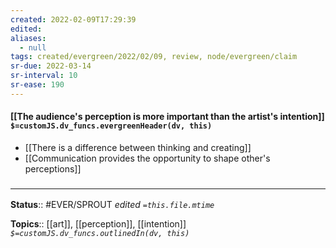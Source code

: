 ```yaml
---
created: 2022-02-09T17:29:39 
edited: 
aliases:
  - null
tags: created/evergreen/2022/02/09, review, node/evergreen/claim
sr-due: 2022-03-14
sr-interval: 10
sr-ease: 190
---
```


#### [[The audience's perception is more important than the artist's intention]] `$=customJS.dv_funcs.evergreenHeader(dv, this)`

- [[There is a difference between thinking and creating]]
- [[Communication provides the opportunity to shape other's perceptions]]
 
### <hr class="footnote"/>

**Status**:: #EVER/SPROUT
*edited `=this.file.mtime`*

**Topics**:: [[art]], [[perception]], [[intention]]
*`$=customJS.dv_funcs.outlinedIn(dv, this)`*
